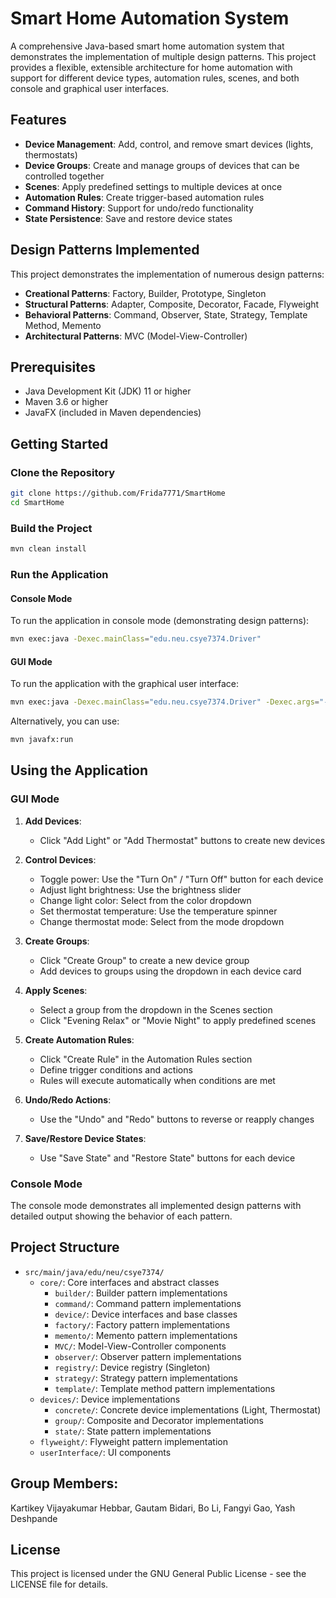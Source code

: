 # Smart Home Automation System

A comprehensive Java-based smart home automation system that demonstrates the implementation of multiple design patterns. This project provides a flexible, extensible architecture for home automation with support for different device types, automation rules, scenes, and both console and graphical user interfaces.

## Features

- **Device Management**: Add, control, and remove smart devices (lights, thermostats)
- **Device Groups**: Create and manage groups of devices that can be controlled together
- **Scenes**: Apply predefined settings to multiple devices at once
- **Automation Rules**: Create trigger-based automation rules
- **Command History**: Support for undo/redo functionality
- **State Persistence**: Save and restore device states

## Design Patterns Implemented

This project demonstrates the implementation of numerous design patterns:

- **Creational Patterns**: Factory, Builder, Prototype, Singleton
- **Structural Patterns**: Adapter, Composite, Decorator, Facade, Flyweight
- **Behavioral Patterns**: Command, Observer, State, Strategy, Template Method, Memento
- **Architectural Patterns**: MVC (Model-View-Controller)

## Prerequisites

- Java Development Kit (JDK) 11 or higher
- Maven 3.6 or higher
- JavaFX (included in Maven dependencies)

## Getting Started

### Clone the Repository

```bash
git clone https://github.com/Frida7771/SmartHome
cd SmartHome
```

### Build the Project

```bash
mvn clean install
```

### Run the Application

#### Console Mode

To run the application in console mode (demonstrating design patterns):

```bash
mvn exec:java -Dexec.mainClass="edu.neu.csye7374.Driver"
```

#### GUI Mode

To run the application with the graphical user interface:

```bash
mvn exec:java -Dexec.mainClass="edu.neu.csye7374.Driver" -Dexec.args="--ui"
```

Alternatively, you can use:

```bash
mvn javafx:run
```

## Using the Application

### GUI Mode

1. **Add Devices**:
   - Click "Add Light" or "Add Thermostat" buttons to create new devices

2. **Control Devices**:
   - Toggle power: Use the "Turn On" / "Turn Off" button for each device
   - Adjust light brightness: Use the brightness slider
   - Change light color: Select from the color dropdown
   - Set thermostat temperature: Use the temperature spinner
   - Change thermostat mode: Select from the mode dropdown

3. **Create Groups**:
   - Click "Create Group" to create a new device group
   - Add devices to groups using the dropdown in each device card

4. **Apply Scenes**:
   - Select a group from the dropdown in the Scenes section
   - Click "Evening Relax" or "Movie Night" to apply predefined scenes

5. **Create Automation Rules**:
   - Click "Create Rule" in the Automation Rules section
   - Define trigger conditions and actions
   - Rules will execute automatically when conditions are met

6. **Undo/Redo Actions**:
   - Use the "Undo" and "Redo" buttons to reverse or reapply changes

7. **Save/Restore Device States**:
   - Use "Save State" and "Restore State" buttons for each device

### Console Mode

The console mode demonstrates all implemented design patterns with detailed output showing the behavior of each pattern.

## Project Structure

- `src/main/java/edu/neu/csye7374/`
  - `core/`: Core interfaces and abstract classes
    - `builder/`: Builder pattern implementations
    - `command/`: Command pattern implementations
    - `device/`: Device interfaces and base classes
    - `factory/`: Factory pattern implementations
    - `memento/`: Memento pattern implementations
    - `MVC/`: Model-View-Controller components
    - `observer/`: Observer pattern implementations
    - `registry/`: Device registry (Singleton)
    - `strategy/`: Strategy pattern implementations
    - `template/`: Template method pattern implementations
  - `devices/`: Device implementations
    - `concrete/`: Concrete device implementations (Light, Thermostat)
    - `group/`: Composite and Decorator implementations
    - `state/`: State pattern implementations
  - `flyweight/`: Flyweight pattern implementation
  - `userInterface/`: UI components


## Group Members:
Kartikey Vijayakumar Hebbar, Gautam Bidari, Bo Li, Fangyi Gao, Yash Deshpande​


## License

This project is licensed under the GNU General Public License - see the LICENSE file for details.


